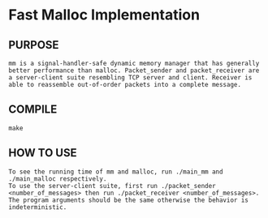 # Fast Malloc Implementation

## PURPOSE
	mm is a signal-handler-safe dynamic memory manager that has generally better performance than malloc. Packet_sender and packet_receiver are a server-client suite resembling TCP server and client. Receiver is able to reassemble out-of-order packets into a complete message.
	
## COMPILE
	make
	
## HOW TO USE
	To see the running time of mm and malloc, run ./main_mm and ./main_malloc respectively. 
	To use the server-client suite, first run ./packet_sender <number_of_messages> then run ./packet_receiver <number_of_messages>. The program arguments should be the same otherwise the behavior is indeterministic. 
